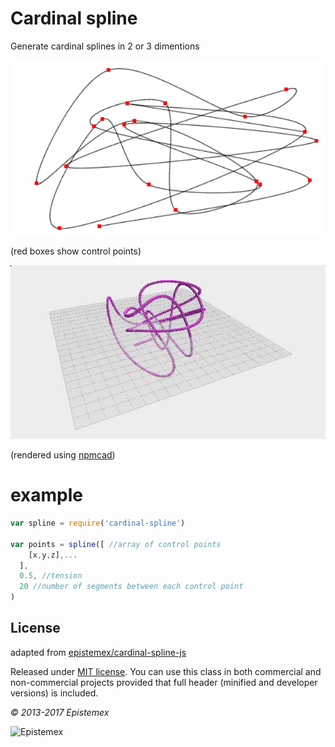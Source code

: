# Cardinal spline

Generate cardinal splines in 2 or 3 dimentions

![2d](./images/2d.png)

(red boxes show control points)

![3d](./images/3d.png)

(rendered using [npmcad](https://github.com/dominictarr/npmcad-viewer))

# example

``` js
var spline = require('cardinal-spline')

var points = spline([ //array of control points
    [x,y,z],...
  ],
  0.5, //tension
  20 //number of segments between each control point
)
```

## License

adapted from [epistemex/cardinal-spline-js](https://github.com/epistemex/cardinal-spline-js)

Released under [MIT license](http://choosealicense.com/licenses/mit/). You can use this class in both commercial and non-commercial projects provided that full header (minified and developer versions) is included.

*&copy; 2013-2017 Epistemex*

![Epistemex](http://i.imgur.com/wZSsyt8.png)




